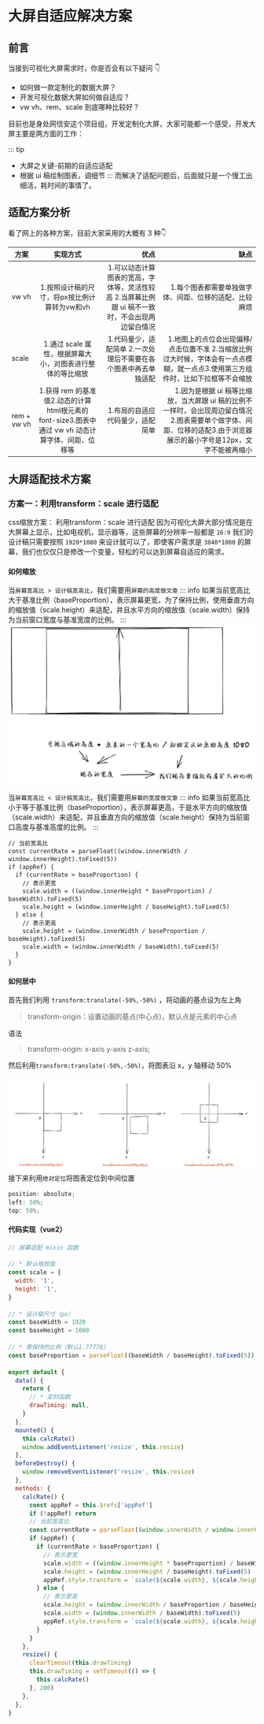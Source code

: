 # 大屏自适应解决方案

## 前言

当接到可视化大屏需求时，你是否会有以下疑问 👇

- 如何做一款定制化的数据大屏？
- 开发可视化数据大屏如何做自适应？
- vw vh、rem、scale 到底哪种比较好？

目前也是身处网信安这个项目组，开发定制化大屏，大家可能都一个感受，开发大屏主要是两方面的工作：

::: tip

- 大屏之关键-前期的自适应适配
- 根据 ui 稿绘制图表，调细节 
::: 
而解决了适配问题后，后面就只是一个慢工出细活，耗时间的事情了。

## 适配方案分析

看了网上的各种方案，目前大家采用的大概有 3 种👇

| 方案        |      实现方式      |  优点 |  缺点 |
| ------------- | :-----------: | ----: |----: |
| vw vh | 1.按照设计稿的尺寸，将px按比例计算转为vw和vh | 1.可以动态计算图表的宽高，字体等，灵活性较高 2.当屏幕比例跟 ui 稿不一致时，不会出现两边留白情况 | 1.每个图表都需要单独做字体、间距、位移的适配，比较麻烦 |
| scale | 1.通过 scale 属性，根据屏幕大小，对图表进行整体的等比缩放 | 1.代码量少，适配简单 2.一次处理后不需要在各个图表中再去单独适配 | 1.地图上的点位会出现偏移/点击位置不准 2.当缩放比例过大时候，字体会有一点点模糊，就一点点3.使用第三方组件时，比如下拉框等不会缩放 |
| rem + vw vh | 1.获得 rem 的基准值2.动态的计算html根元素的font-size3.图表中通过 vw vh 动态计算字体、间距、位移等 | 1.布局的自适应代码量少，适配简单 |1.因为是根据 ui 稿等比缩放，当大屏跟 ui 稿的比例不一样时，会出现周边留白情况2.图表需要单个做字体、间距、位移的适配3.由于浏览器展示的最小字号是12px，文字不能被再缩小|

## 大屏适配技术方案

### 方案一：利用transform：scale 进行适配

css缩放方案： 利用transform：scale 进行适配
因为可视化大屏大部分情况是在大屏幕上显示，比如电视机，显示器等，这些屏幕的分辨率一般都是 ```16:9``` 我们的设计稿只需要按照 ```1920*1080``` 来设计就可以了，即使客户需求是 ```3840*1080``` 的屏幕，我们也仅仅只是修改一个变量，轻松的可以达到屏幕自适应的需求。

#### 如何缩放
当```屏幕宽高比 > 设计稿宽高比```，我们需要用```屏幕的高度做文章```
::: info
如果当前宽高比大于基准比例（baseProportion），表示屏幕更宽，为了保持比例，使用垂直方向的缩放值（scale.height）来适配，并且水平方向的缩放值（scale.width）保持为当前窗口宽度与基准宽度的比例。
:::
![屏幕宽高比](./images/screen/屏幕宽高比.png)

当```屏幕宽高比 < 设计稿宽高比```，我们需要用```屏幕的宽度做文章```
::: info
如果当前宽高比小于等于基准比例（baseProportion），表示屏幕更高，于是水平方向的缩放值（scale.width）来适配，并且垂直方向的缩放值（scale.height）保持为当前窗口高度与基准高度的比例。
:::

```js{6}
// 当前宽高比
const currentRate = parseFloat((window.innerWidth / window.innerHeight).toFixed(5))
if (appRef) {
  if (currentRate > baseProportion) {
    // 表示更宽
    scale.width = ((window.innerHeight * baseProportion) / baseWidth).toFixed(5)
    scale.height = (window.innerHeight / baseHeight).toFixed(5)
  } else {
    // 表示更高
    scale.height = (window.innerWidth / baseProportion / baseHeight).toFixed(5)
    scale.width = (window.innerWidth / baseWidth).toFixed(5)
  }
}
```

#### 如何居中
首先我们利用 ```transform:translate(-50%,-50%)``` ，将动画的基点设为左上角
> transform-origin：设置动画的基点(中心点)，默认点是元素的中心点

语法
> transform-origin: x-axis y-axis z-axis;

然后利用```transform:translate(-50%,-50%)```，将图表沿 x，y 轴移动 50%

![如何居中](./images/screen/如何居中.png)
接下来利用```绝对定位```将图表定位到中间位置
```js
position: absolute;
left: 50%;
top: 50%;
```

#### 代码实现（vue2）
```js
// 屏幕适配 mixin 函数

// * 默认缩放值
const scale = {
  width: '1',
  height: '1',
}

// * 设计稿尺寸（px）
const baseWidth = 1920
const baseHeight = 1080

// * 需保持的比例（默认1.77778）
const baseProportion = parseFloat((baseWidth / baseHeight).toFixed(5))

export default {
  data() {
    return {
      // * 定时函数
      drawTiming: null,
    }
  },
  mounted() {
    this.calcRate()
    window.addEventListener('resize', this.resize)
  },
  beforeDestroy() {
    window.removeEventListener('resize', this.resize)
  },
  methods: {
    calcRate() {
      const appRef = this.$refs['appRef']
      if (!appRef) return
      // 当前宽高比
      const currentRate = parseFloat((window.innerWidth / window.innerHeight).toFixed(5))
      if (appRef) {
        if (currentRate > baseProportion) {
          // 表示更宽
          scale.width = ((window.innerHeight * baseProportion) / baseWidth).toFixed(5)
          scale.height = (window.innerHeight / baseHeight).toFixed(5)
          appRef.style.transform = `scale(${scale.width}, ${scale.height}) translate(-50%, -50%)`
        } else {
          // 表示更高
          scale.height = (window.innerWidth / baseProportion / baseHeight).toFixed(5)
          scale.width = (window.innerWidth / baseWidth).toFixed(5)
          appRef.style.transform = `scale(${scale.width}, ${scale.height}) translate(-50%, -50%)`
        }
      }
    },
    resize() {
      clearTimeout(this.drawTiming)
      this.drawTiming = setTimeout(() => {
        this.calcRate()
      }, 200)
    },
  },
}

```